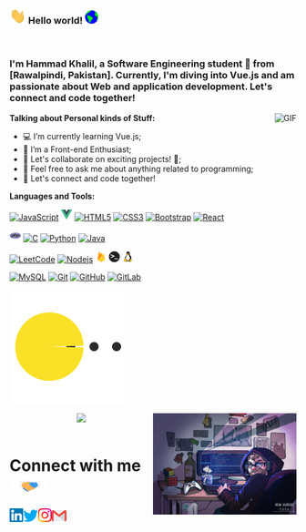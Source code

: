 ### <img src="https://github.com/Hammad-khalil/Assets/blob/main/Hi.gif" width="29px"> Hello world!&nbsp;<img src="https://github.com/Hammad-khalil/Assets/blob/main/Earth.gif" width="24px"> 

<br />

### I'm Hammad Khalil, a Software Engineering student 🚀 from [Rawalpindi, Pakistan]. Currently, I'm diving into Vue.js and am passionate about Web and application development. Let's connect and code together!

<img align="right" alt="GIF" src="https://media.giphy.com/media/836HiJc7pgzy8iNXCn/giphy.gif" />
  
**Talking about Personal kinds of Stuff:**

- 💻 I’m currently learning Vue.js;
- 🌱 I’m a Front-end Enthusiast;
- 👯 Let's collaborate on exciting projects! 🤝;
- 💬 Feel free to ask me about anything related to programming;
- 🚀 Let's connect and code together!

**Languages and Tools:**  

[![JavaScript](https://img.shields.io/badge/-JavaScript-black?style=flat&logo=javascript&link=https://github.com/Hammad-khalil)](https://github.com/Hammad-khalil) 
<code><img height="20" src="https://raw.githubusercontent.com/github/explore/80688e429a7d4ef2fca1e82350fe8e3517d3494d/topics/vue/vue.png"></code>
[![HTML5](https://img.shields.io/badge/-HTML5-E34F26?style=flat&logo=html5&logoColor=white&link=https://github.com/Hammad-khalil)](https://github.com/Hammad-khalil) 
[![CSS3](https://img.shields.io/badge/-CSS3-1572B6?style=flat&logo=css3&link=https://github.com/Hammad-khalil)](https://github.com/Hammad-khalil) 
[![Bootstrap](https://img.shields.io/badge/-Bootstrap-563D7C?style=flat&logo=bootstrap&link=https://github.com/Hammad-khalil)](https://github.com/Hammad-khalil) 
[![React](https://img.shields.io/badge/-React-black?style=flat&logo=react&link=https://github.com/Hammad-khalil)](https://github.com/Hammad-khalil) 

<code><img height="20" src="https://raw.githubusercontent.com/github/explore/80688e429a7d4ef2fca1e82350fe8e3517d3494d/topics/php/php.png"></code>
[![C](https://img.shields.io/badge/-A8B9CC?style=flat&logo=c&logoColor=white&link=https://github.com/Hammad-khalil)](https://github.com/Hammad-khalil) 
[![Python](https://img.shields.io/badge/-Python-black?style=flat&logo=python&link=https://github.com/Hammad-khalil)](https://github.com/Hammad-khalil) 
[![Java](https://img.shields.io/badge/Java-orange?style=flat&logo=java&logoColor=white&link=https://github.com/Hammad-khalil)](https://github.com/Hammad-khalil) 

[![LeetCode](https://img.shields.io/badge/-LeetCode-02569B?style=flat&logo=leetCode&link=https://github.com/Hammad-khalil)](https://github.com/Hammad-khalil)
[![Nodejs](https://img.shields.io/badge/-Nodejs-black?style=flat&logo=Node.js&link=https://github.com/Hammad-khalil)](https://github.com/Hammad-khalil) 
<code><img height="20" src="https://raw.githubusercontent.com/github/explore/80688e429a7d4ef2fca1e82350fe8e3517d3494d/topics/firebase/firebase.png"></code>
<code><img height="20" src="https://raw.githubusercontent.com/github/explore/80688e429a7d4ef2fca1e82350fe8e3517d3494d/topics/terminal/terminal.png"></code>
<code><img height="20" src="https://raw.githubusercontent.com/github/explore/80688e429a7d4ef2fca1e82350fe8e3517d3494d/topics/linux/linux.png"></code>

[![MySQL](https://img.shields.io/badge/-MySQL-black?style=flat&logo=mysql&link=https://github.com/Hammad-khalil)](https://github.com/Hammad-khalil)
[![Git](https://img.shields.io/badge/-Git-black?style=flat&logo=git&link=https://github.com/Hammad-khalil)](https://github.com/Hammad-khalil) 
[![GitHub](https://img.shields.io/badge/-GitHub-181717?style=flat&logo=github&link=https://github.com/Hammad-khalil)](https://github.com/Hammad-khalil)
[![GitLab](https://img.shields.io/badge/-GitLab-FCA121?style=flat&logo=gitlab&link=https://github.com/Hammad-khalil)](https://gitlab.com/Hammad-khalil) 



<img src="https://raw.githubusercontent.com/Aniket965/Aniket965/master/pacman.svg?sanitize=true" width="200" height="200">

</p> 
 <!-- ![Hammad Github Stats](https://github-readme-stats.vercel.app/api?username=Hammad-khalil&show_icons=true&title_color=fff&icon_color=79ff97&text_color=9f9f9f&bg_color=151515)-->



<p align="center">
<a href="https://github-readme-stats.vercel.app/api?username=Hammad-khalil&show_icons=true&title_color=fff&icon_color=79ff97&text_color=9f9f9f&bg_color=151515">
  <img src="https://github-readme-stats.vercel.app/api?username=Hammad-khalil&show_icons=true&title_color=fff&icon_color=79ff97&text_color=9f9f9f&bg_color=151515" />
</a>

  
<img align="right" alt="img" src="https://github.com/FernandoRoldan93/FernandoRoldan93/blob/master/cover_image.jpg" width="50%" height="auto" />



<br />
<br />

# Connect with me <img src="https://github.com/Hammad-khalil/Assets/blob/main/Handshake.gif" height="32px">

<a href="https://www.linkedin.com/in/%E1%95%BC%CE%B1%D0%BC%D0%BC%CE%B1%C9%97-k%D0%BD%CE%B1%C9%A9%CE%B9%C9%A9-3ab35329b/">
  <img align="left" alt="Hammad Khalil | Linkedin" width="24px" src="https://github.com/Hammad-khalil/Assets/blob/main/Linkedin.svg" />
</a>

<a href="https://twitter.com/HAMMADTHESHEIKH">
  <img align="left" alt="Hammad Khalil | Twitter" width="26px" src="https://github.com/Hammad-khalil/Assets/blob/main/Twitter.svg" />
</a>

<a href="https://www.instagram.com/@Hammadkhalilsheikh">
  <img align="left" alt="Hammad Khalil | Instagram" width="24px" src="https://github.com/Hammad-khalil/Assets/blob/main/Instagram.svg" />
</a>

<a href="mailto:hammadkhalilsheikh@gmail.com">
  <img align="left" alt="Hammad Khalil | Gmail" width="26px" src="https://github.com/Hammad-khalil/Assets/blob/main/Gmail.svg" />
</a>

<br />
<br />

